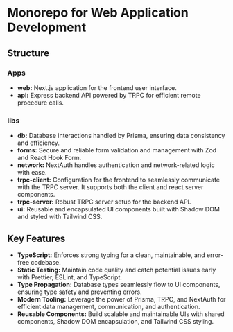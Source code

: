 # Monorepo for Web Application Development

## Structure

### Apps

- **web:** Next.js application for the frontend user interface.
- **api:** Express backend API powered by TRPC for efficient remote procedure calls.

### libs

- **db:** Database interactions handled by Prisma, ensuring data consistency and efficiency.
- **forms:** Secure and reliable form validation and management with Zod and React Hook Form.
- **network:** NextAuth handles authentication and network-related logic with ease.
- **trpc-client:** Configuration for the frontend to seamlessly communicate with the TRPC server. It supports both the client and react server components.
- **trpc-server:** Robust TRPC server setup for the backend API.
- **ui:** Reusable and encapsulated UI components built with Shadow DOM and styled with Tailwind CSS.

## Key Features

- **TypeScript:** Enforces strong typing for a clean, maintainable, and error-free codebase.
- **Static Testing:** Maintain code quality and catch potential issues early with Prettier, ESLint, and TypeScript.
- **Type Propagation:** Database types seamlessly flow to UI components, ensuring type safety and preventing errors.
- **Modern Tooling:** Leverage the power of Prisma, TRPC, and NextAuth for efficient data management, communication, and authentication.
- **Reusable Components:** Build scalable and maintainable UIs with shared components, Shadow DOM encapsulation, and Tailwind CSS styling.
